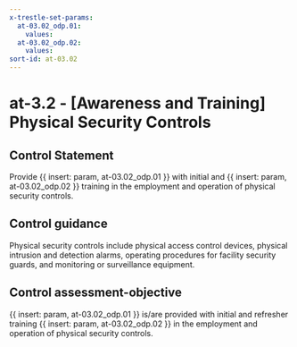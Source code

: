```yaml
---
x-trestle-set-params:
  at-03.02_odp.01:
    values:
  at-03.02_odp.02:
    values:
sort-id: at-03.02
---
```


# at-3.2 - \[Awareness and Training\] Physical Security Controls

## Control Statement

Provide {{ insert: param, at-03.02_odp.01 }} with initial and {{ insert: param, at-03.02_odp.02 }} training in the employment and operation of physical security controls.

## Control guidance

Physical security controls include physical access control devices, physical intrusion and detection alarms, operating procedures for facility security guards, and monitoring or surveillance equipment.

## Control assessment-objective

{{ insert: param, at-03.02_odp.01 }} is/are provided with initial and refresher training {{ insert: param, at-03.02_odp.02 }} in the employment and operation of physical security controls.
